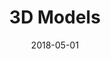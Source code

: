 ---
title: 3D Models
uid: 3d_models
date: 2018-05-01
img: img/reaching_hand.png
img_alt: reaching_hand
description: I like to experiment with 3D modelling and sculpting in my free time with Blender. Check out my <a target="_blank" href="https://sketchfab.com/oddlord">Sketchfab</a> page to see some of the stuff I've made!
project_dates: May 2018 - Current
technologies: [Blender]
---